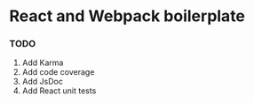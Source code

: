 # React and Webpack boilerplate


### TODO

1. Add Karma
2. Add code coverage
3. Add JsDoc
4. Add React unit tests
